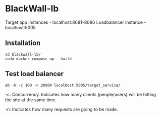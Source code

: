 # BlackWall-lb

Target app instances - localhost:8081-8086
Loadbalancer instance - localhost:5005


## Installation

```
cd blackwall-lb/
sudo docker compose up --build
```

## Test load balancer

```
ab -k -c 100 -n 20000 localhost:5005/target_service/
```

-c: Concurrency. Indicates how many clients (people/users) will be hitting the site at the same time.

-n: Indicates how many requests are going to be made.


